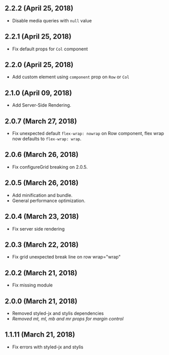 ## 2.2.2 (April 25, 2018)

- Disable media queries with `null` value

## 2.2.1 (April 25, 2018)

- Fix default props for `Col` component

## 2.2.0 (April 25, 2018)

- Add custom element using `component` prop on `Row` or `Col`

## 2.1.0 (April 09, 2018)

- Add Server-Side Rendering.

## 2.0.7 (March 27, 2018)

- Fix unexpected default `flex-wrap: nowrap` on Row component, flex wrap now defaults to `flex-wrap: wrap`.

## 2.0.6 (March 26, 2018)

- Fix configureGrid breaking on 2.0.5.

## 2.0.5 (March 26, 2018)

- Add minification and bundle.
- General performance optimization.

## 2.0.4 (March 23, 2018)

- Fix server side rendering

## 2.0.3 (March 22, 2018)

- Fix grid unexpected break line on row wrap="wrap"

## 2.0.2 (March 21, 2018)

- Fix missing module

## 2.0.0 (March 21, 2018)

- Removed styled-jx and stylis dependencies
- *Removed mt, ml, mb and mr props for margin control*

## 1.1.11 (March 21, 2018)

- Fix errors with styled-jx and stylis
